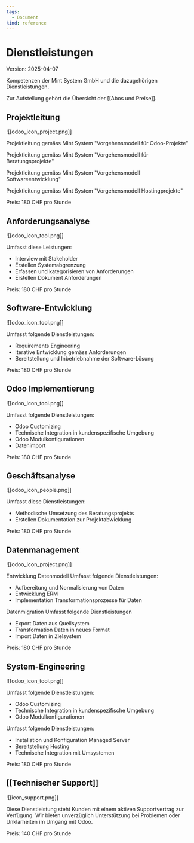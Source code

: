 ```yaml
---
tags:
  - Document
kind: reference
---
```

# Dienstleistungen
Version: 2025-04-07

Kompetenzen der Mint System GmbH und die dazugehörigen Dienstleistungen.

Zur Aufstellung gehört die Übersicht der [[Abos und Preise]].

## Projektleitung

![[odoo_icon_project.png]]

Projektleitung gemäss Mint System "Vorgehensmodell für Odoo-Projekte"

Projektleitung gemäss Mint System "Vorgehensmodell für Beratungsprojekte"

Projektleitung gemäss Mint System "Vorgehensmodell Softwareentwicklung"

Projektleitung gemäss Mint System "Vorgehensmodell Hostingprojekte"

Preis: 180 CHF pro Stunde

## Anforderungsanalyse

![[odoo_icon_tool.png]]

Umfasst diese Leistungen:

- Interview mit Stakeholder
- Erstellen Systemabgrenzung
- Erfassen und kategorisieren von Anforderungen
- Erstellen Dokument Anforderungen

Preis: 180 CHF pro Stunde

## Software-Entwicklung

![[odoo_icon_tool.png]]

Umfasst folgende Dienstleistungen:

- Requirements Engineering
- Iterative Entwicklung gemäss Anforderungen
- Bereitstellung und Inbetriebnahme der Software-Lösung

Preis: 180 CHF pro Stunde

## Odoo Implementierung

![[odoo_icon_tool.png]]

Umfasst folgende Dienstleistungen:

- Odoo Customizing
- Technische Integration in kundenspezifische Umgebung
- Odoo Modulkonfigurationen
- Datenimport

Preis: 180 CHF pro Stunde

## Geschäftsanalyse

![[odoo_icon_people.png]] 

Umfasst diese Dienstleistungen:

* Methodische Umsetzung des Beratungsprojekts
* Erstellen Dokumentation zur Projektabwicklung

Preis: 180 CHF pro Stunde

## Datenmanagement

![[odoo_icon_project.png]]

Entwicklung Datenmodell
Umfasst folgende Dienstleistungen:
- Aufbereitung und Normalisierung von Daten
- Entwicklung ERM
- Implementation Transformationsprozesse für Daten

Datenmigration
Umfasst folgende Dienstleistungen
- Export Daten aus Quellsystem
- Transformation Daten in neues Format
- Import Daten in Zielsystem

Preis: 180 CHF pro Stunde

## System-Engineering

![[odoo_icon_tool.png]]

Umfasst folgende Dienstleistungen:
- Odoo Customizing
- Technische Integration in kundenspezifische Umgebung
- Odoo Modulkonfigurationen

Umfasst folgende Dienstleistungen:
- Installation und Konfiguration Managed Server
- Bereitstellung Hosting
- Technische Integration mit Umsystemen

Preis: 180 CHF pro Stunde

## [[Technischer Support]]

![[icon_support.png]]

Diese Dienstleistung steht Kunden mit einem aktiven Supportvertrag zur Verfügung. Wir bieten unverzüglich Unterstützung bei Problemen oder Unklarheiten im Umgang mit Odoo.

Preis: 140 CHF pro Stunde